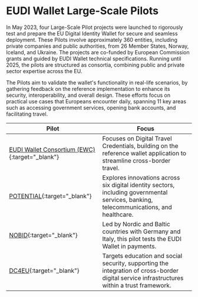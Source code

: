 # EUDI Wallet Large-Scale Pilots 

In May 2023, four Large-Scale Pilot projects were launched to rigorously test and prepare the EU Digital Identity Wallet for secure and seamless deployment. These Pilots involve approximately 360 entities, including private companies and public authorities, from 26 Member States, Norway, Iceland, and Ukraine. The projects are co-funded by European Commission grants and guided by EUDI Wallet technical specifications. Running until 2025, the pilots are structured as consortia, combining public and private sector expertise across the EU.

The Pilots aim to validate the wallet's functionality in real-life scenarios, by gathering feedback on the reference implementation to enhance its security, interoperability, and overall design. These efforts focus on practical use cases that Europeans encounter daily, spanning 11 key areas such as accessing government services, opening bank accounts, and facilitating travel.

|  Pilot  | Focus |
| -------- | ------- |
| [EUDI Wallet Consortium (EWC)](https://eudiwalletconsortium.org/){:target="_blank"} | Focuses on Digital Travel Credentials, building on the reference wallet application to streamline cross-border travel.   |
| [POTENTIAL](https://www.digital-identity-wallet.eu/){:target="_blank"} | Explores innovations across six digital identity sectors, including governmental services, banking, telecommunications, and healthcare.    |
| [NOBID](https://www.nobidconsortium.com/){:target="_blank"}   | Led by Nordic and Baltic countries with Germany and Italy, this pilot tests the EUDI Wallet in payments.   | 
| [DC4EU](https://www.dc4eu.eu/){:target="_blank"} |Targets education and social security, supporting the integration of cross-border digital service infrastructures within a trust framework. |

